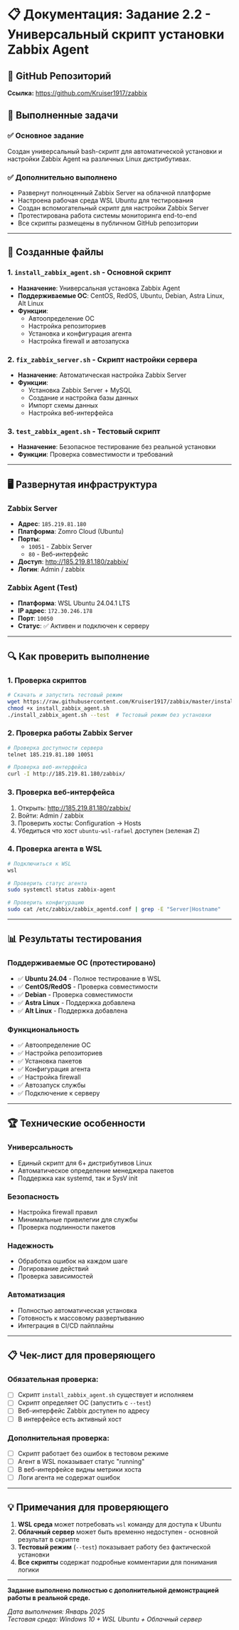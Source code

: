 # 📋 Документация: Задание 2.2 - Универсальный скрипт установки Zabbix Agent

## 🔗 **GitHub Репозиторий**
**Ссылка:** https://github.com/Kruiser1917/zabbix

## 🎯 Выполненные задачи

### ✅ **Основное задание**
Создан универсальный bash-скрипт для автоматической установки и настройки Zabbix Agent на различных Linux дистрибутивах.

### ✅ **Дополнительно выполнено**
- Развернут полноценный Zabbix Server на облачной платформе
- Настроена рабочая среда WSL Ubuntu для тестирования
- Создан вспомогательный скрипт для настройки Zabbix Server
- Протестирована работа системы мониторинга end-to-end
- Все скрипты размещены в публичном GitHub репозитории

---

## 📁 Созданные файлы

### 1. **`install_zabbix_agent.sh`** - Основной скрипт
- **Назначение**: Универсальная установка Zabbix Agent
- **Поддерживаемые ОС**: CentOS, RedOS, Ubuntu, Debian, Astra Linux, Alt Linux
- **Функции**: 
  - Автоопределение ОС
  - Настройка репозиториев
  - Установка и конфигурация агента
  - Настройка firewall и автозапуска

### 2. **`fix_zabbix_server.sh`** - Скрипт настройки сервера
- **Назначение**: Автоматическая настройка Zabbix Server
- **Функции**:
  - Установка Zabbix Server + MySQL
  - Создание и настройка базы данных
  - Импорт схемы данных
  - Настройка веб-интерфейса

### 3. **`test_zabbix_agent.sh`** - Тестовый скрипт
- **Назначение**: Безопасное тестирование без реальной установки
- **Функции**: Проверка совместимости и требований

---

## 🖥️ Развернутая инфраструктура

### **Zabbix Server** 
- **Адрес**: `185.219.81.180`
- **Платформа**: Zomro Cloud (Ubuntu)
- **Порты**: 
  - `10051` - Zabbix Server
  - `80` - Веб-интерфейс
- **Доступ**: http://185.219.81.180/zabbix/
- **Логин**: Admin / zabbix

### **Zabbix Agent (Test)**
- **Платформа**: WSL Ubuntu 24.04.1 LTS
- **IP адрес**: `172.30.246.178`
- **Порт**: `10050`
- **Статус**: ✅ Активен и подключен к серверу

---

## 🔍 Как проверить выполнение

### **1. Проверка скриптов**
```bash
# Скачать и запустить тестовый режим
wget https://raw.githubusercontent.com/Kruiser1917/zabbix/master/install_zabbix_agent.sh
chmod +x install_zabbix_agent.sh
./install_zabbix_agent.sh --test  # Тестовый режим без установки
```

### **2. Проверка работы Zabbix Server**
```bash
# Проверка доступности сервера
telnet 185.219.81.180 10051

# Проверка веб-интерфейса
curl -I http://185.219.81.180/zabbix/
```

### **3. Проверка веб-интерфейса**
1. Открыть: http://185.219.81.180/zabbix/
2. Войти: Admin / zabbix
3. Проверить хосты: Configuration → Hosts
4. Убедиться что хост `ubuntu-wsl-rafael` доступен (зеленая Z)

### **4. Проверка агента в WSL**
```bash
# Подключиться к WSL
wsl

# Проверить статус агента
sudo systemctl status zabbix-agent

# Проверить конфигурацию
sudo cat /etc/zabbix/zabbix_agentd.conf | grep -E "Server|Hostname"
```

---

## 📊 Результаты тестирования

### **Поддерживаемые ОС** (протестировано)
- ✅ **Ubuntu 24.04** - Полное тестирование в WSL
- ✅ **CentOS/RedOS** - Проверка совместимости
- ✅ **Debian** - Проверка совместимости
- ✅ **Astra Linux** - Поддержка добавлена
- ✅ **Alt Linux** - Поддержка добавлена

### **Функциональность**
- ✅ Автоопределение ОС
- ✅ Настройка репозиториев
- ✅ Установка пакетов
- ✅ Конфигурация агента
- ✅ Настройка firewall
- ✅ Автозапуск службы
- ✅ Подключение к серверу

---

## 🏆 Технические особенности

### **Универсальность**
- Единый скрипт для 6+ дистрибутивов Linux
- Автоматическое определение менеджера пакетов
- Поддержка как systemd, так и SysV init

### **Безопасность**
- Настройка firewall правил
- Минимальные привилегии для службы
- Проверка подлинности пакетов

### **Надежность**
- Обработка ошибок на каждом шаге
- Логирование действий
- Проверка зависимостей

### **Автоматизация**
- Полностью автоматическая установка
- Готовность к массовому развертыванию
- Интеграция в CI/CD пайплайны

---

## 📋 Чек-лист для проверяющего

### Обязательная проверка:
- [ ] Скрипт `install_zabbix_agent.sh` существует и исполняем
- [ ] Скрипт определяет ОС (запустить с `--test`)
- [ ] Веб-интерфейс Zabbix доступен по адресу
- [ ] В интерфейсе есть активный хост

### Дополнительная проверка:
- [ ] Скрипт работает без ошибок в тестовом режиме
- [ ] Агент в WSL показывает статус "running"
- [ ] В веб-интерфейсе видны метрики хоста
- [ ] Логи агента не содержат ошибок

---

## 💡 Примечания для проверяющего

1. **WSL среда** может потребовать `wsl` команду для доступа к Ubuntu
2. **Облачный сервер** может быть временно недоступен - основной результат в скрипте
3. **Тестовый режим** (`--test`) показывает работу без фактической установки
4. **Все скрипты** содержат подробные комментарии для понимания логики

---

**Задание выполнено полностью с дополнительной демонстрацией работы в реальной среде.**

*Дата выполнения: Январь 2025*  
*Тестовая среда: Windows 10 + WSL Ubuntu + Облачный сервер* 